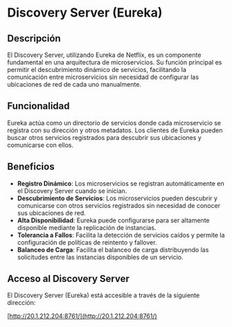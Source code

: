 # Discovery Server (Eureka)

## Descripción

El Discovery Server, utilizando Eureka de Netflix, es un componente fundamental en una arquitectura de microservicios. Su función principal es permitir el descubrimiento dinámico de servicios, facilitando la comunicación entre microservicios sin necesidad de configurar las ubicaciones de red de cada uno manualmente.

## Funcionalidad

Eureka actúa como un directorio de servicios donde cada microservicio se registra con su dirección y otros metadatos. Los clientes de Eureka pueden buscar otros servicios registrados para descubrir sus ubicaciones y comunicarse con ellos.

## Beneficios

- **Registro Dinámico**: Los microservicios se registran automáticamente en el Discovery Server cuando se inician.
- **Descubrimiento de Servicios**: Los microservicios pueden descubrir y comunicarse con otros servicios registrados sin necesidad de conocer sus ubicaciones de red.
- **Alta Disponibilidad**: Eureka puede configurarse para ser altamente disponible mediante la replicación de instancias.
- **Tolerancia a Fallos**: Facilita la detección de servicios caídos y permite la configuración de políticas de reintento y fallover.
- **Balanceo de Carga**: Facilita el balanceo de carga distribuyendo las solicitudes entre las instancias disponibles de un servicio.

## Acceso al Discovery Server

El Discovery Server (Eureka) está accesible a través de la siguiente dirección:

[http://20.1.212.204:8761/](http://20.1.212.204:8761/)

